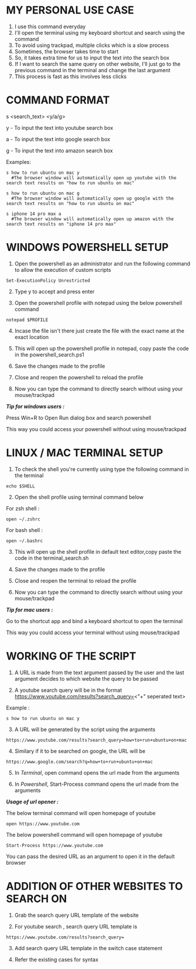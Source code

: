 # MY PERSONAL USE CASE
 1. I use this command everyday
 2. I'll open the terminal using my keyboard shortcut and search using the command
 3. To avoid using trackpad, multiple clicks which is a slow process
 4. Sometimes, the browser takes time to start
 5. So, it takes extra time for us to input the text into the search box
 6. If I want to search the same query on other website, I'll just go to the previous command in the terminal and change the last argument
 7. This process is fast as this involves less clicks

# COMMAND FORMAT

s <search_text> <y/a/g>
        
  y - To input the text into youtube search box
        
  a - To input the text into google search box
        
  g - To input the text into amazon search box
  
  Examples: 
  
    s how to run ubuntu on mac y
      #The browser window will automatically open up youtube with the search text results on "how to run ubuntu on mac"
  
    s how to run ubuntu on mac g
      #The browser window will automatically open up google with the search text results on "how to run ubuntu on mac"
  
    s iphone 14 pro max a
      #The browser window will automatically open up amazon with the search text results on "iphone 14 pro max"
  
        
# WINDOWS POWERSHELL SETUP

  1. Open the powershell as an administrator and run the following command to allow the execution of custom scripts
  
    Set-ExecutionPolicy Unrestricted
    
  2. Type y to accept and press enter

  3. Open the powershell profile with notepad using the below powershell command
  
    notepad $PROFILE
  
  4. Incase the file isn't there just create the file with the exact name at the exact location
        
  5. This will open up the powershell profile in notepad, copy paste the code in the powershell_search.ps1
        
  6. Save the changes made to the profile
        
  5. Close and reopen the powershell to reload the profile 
        
  7. Now you can type the command to directly search without using your mouse/trackpad

   _**Tip for windows users :**_
        
  Press Win+R to Open Run dialog box and search powershell
  
  This way you could access your powershell without using mouse/trackpad
  
  
# LINUX / MAC TERMINAL SETUP
        
  1. To check the shell you're currently using type the following command in the terminal
  
    echo $SHELL
  
  2. Open the shell profile using terminal command below

  For zsh shell :
  
    open ~/.zshrc  

  For bash shell :
  
    open ~/.bashrc
  
  3. This will open up the shell profile in default text editor,copy paste the code in the terminal_search.sh
        
  4. Save the changes made to the profile
        
  5. Close and reopen the terminal to reload the profile
        
  6. Now you can type the command to directly search without using your mouse/trackpad
  
  _**Tip for mac users :**_
        
  Go to the shortcut app and bind a keyboard shortcut to open the terminal
  
  This way you could access your terminal without using mouse/trackpad
  
# WORKING OF THE SCRIPT
  
  1. A URL is made from the text argument passed by the user and the last argument decides to which website the query to be passed
  
  2. A youtube search query will be in the format https://www.youtube.com/results?search_query=<"+" seperated text>
  
  Example : 
  
    s how to run ubuntu on mac y
    
  3. A URL will be generated by the script using the arguments
 
    https://www.youtube.com/results?search_query=how+to+run+ubuntu+on+mac
  
  4. Similary if it to be searched on google, the URL will be 
  
    https://www.google.com/search?q=how+to+run+ubuntu+on+mac
  
  5. In _Terminal_, open command opens the url made from the arguments
  
  6. In _Powershell_, Start-Process command opens the url made from the arguments
  
  _**Usage of url opener :**_
  
  The below terminal command will open homepage of youtube
  
    open https://www.youtube.com
  
  The below powershell command will open homepage of youtube
  
    Start-Process https://www.youtube.com
  
  You can pass the desired URL as an argument to open it in the default browser
    
# ADDITION OF OTHER WEBSITES TO SEARCH ON
  
  1. Grab the search query URL template of the website
  
  2. For youtube search , search query URL template is
 
    https://www.youtube.com/results?search_query= 
  
  3. Add search query URL template in the switch case statement
  
  4. Refer the existing cases for syntax
 
  
  
  
